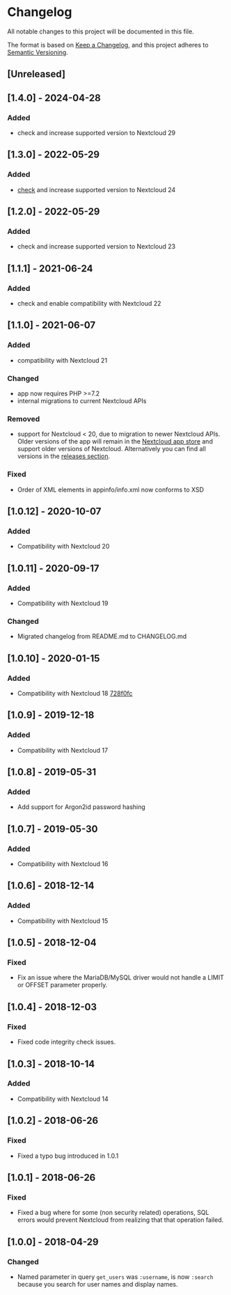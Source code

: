 # Changelog
All notable changes to this project will be documented in this file.

The format is based on [Keep a Changelog](https://keepachangelog.com/en/1.0.0/),
and this project adheres to [Semantic Versioning](https://semver.org/spec/v2.0.0.html).

## [Unreleased]

## [1.4.0] - 2024-04-28
### Added
* check and increase supported version to Nextcloud 29

## [1.3.0] - 2022-05-29
### Added
* [check](https://github.com/nextcloud/server/issues/29914) and increase supported version to Nextcloud 24

## [1.2.0] - 2022-05-29
### Added
* check and increase supported version to Nextcloud 23

## [1.1.1] - 2021-06-24
### Added
* check and enable compatibility with Nextcloud 22

## [1.1.0] - 2021-06-07
### Added
- compatibility with Nextcloud 21

### Changed
* app now requires PHP >=7.2
* internal migrations to current Nextcloud APIs

### Removed
* support for Nextcloud < 20, due to migration to newer Nextcloud APIs. Older versions of the app will remain in the [Nextcloud app store](https://apps.nextcloud.com/apps/user_backend_sql_raw) and support older versions of Nextcloud. Alternatively you can find all versions in the [releases section](https://github.com/PanCakeConnaisseur/user_backend_sql_raw/releases).

### Fixed
- Order of XML elements in appinfo/info.xml now conforms to XSD

## [1.0.12] - 2020-10-07
### Added
- Compatibility with Nextcloud 20

## [1.0.11] - 2020-09-17
### Added
- Compatibility with Nextcloud 19

### Changed
- Migrated changelog from README.md to CHANGELOG.md


## [1.0.10] - 2020-01-15
### Added
- Compatibility with Nextcloud 18
  [728f0fc](https://github.com/PanCakeConnaisseur/user_backend_sql_raw/commit/728f0fc13f4d2ecdc48dde2685d5962f1713fef5)

## [1.0.9] - 2019-12-18
### Added
- Compatibility with Nextcloud 17

## [1.0.8] - 2019-05-31
### Added
- Add support for Argon2id password hashing

## [1.0.7] - 2019-05-30
### Added
- Compatibility with Nextcloud 16

## [1.0.6] - 2018-12-14
### Added
- Compatibility with Nextcloud 15

## [1.0.5] - 2018-12-04
### Fixed
- Fix an issue where the MariaDB/MySQL driver would not handle a LIMIT or OFFSET parameter properly.

## [1.0.4] - 2018-12-03
### Fixed
- Fixed code integrity check issues.

## [1.0.3] - 2018-10-14
### Added
- Compatibility with Nextcloud 14

## [1.0.2] - 2018-06-26
### Fixed
- Fixed a typo bug introduced in 1.0.1

## [1.0.1] - 2018-06-26
### Fixed
- Fixed a bug where for some (non security related) operations, SQL errors would prevent Nextcloud
from realizing that that operation failed.

## [1.0.0] - 2018-04-29
### Changed
- Named parameter in query `get_users` was `:username`, is now `:search` because you search for
user names and display names.
